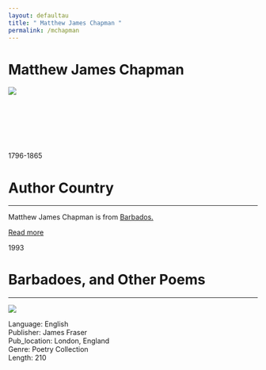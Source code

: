 ```yaml
---
layout: defaultau
title: " Matthew James Chapman "
permalink: /mchapman
---
```

<!-- partial:index.partial.html -->
<div class="content">
    <h1> Matthew James Chapman </h1>
    <div class="quote">
        <div><img src="https://t4.ftcdn.net/jpg/03/40/12/49/360_F_340124934_bz3pQTLrdFpH92ekknuaTHy8JuXgG7fi.jpg" class="logo"></div>
    </div>
    <div class="timeline">
        <div style="padding-bottom:100px;"></div>
        <div class="block">
            <div class="date right"><p class="right"> 1796-1865 </p></div>
            <div class="dot"></div>
            <div class="left first">
            <div class="author_country">
                <h1>Author Country</h1><hr>
          <div class="aclocation">  <p> Matthew James Chapman is from <a href="http://localhost:4000/12">Barbados.</a></p></div>
              <div class="acreadmore">  <a href="#">Read more</a></div>
            </div>
            </div>
        </div>
        <div class="block">
            <div class="date right"><p class="left">1993</p></div>
            <div class="dot"></div>
            <div class="right">
                <h1>Barbadoes, and Other Poems</h1><hr>
                <p><img src="https://images-na.ssl-images-amazon.com/images/I/41I4ueo1IxL._SX331_BO1,204,203,200_.jpg"></p>
                <p>
                Language: English <br/>
                Publisher: James Fraser <br/>
                Pub_location: London, England <br/>
                Genre: Poetry Collection<br/>
                Length: 210 <br/>
                </p>
            </div>
        </div>
        <!-- partial -->
        <script src='https://cdnjs.cloudflare.com/ajax/libs/jquery/3.1.1/jquery.min.js'></script><script  src="assets/js/authorscript.js"></script>
